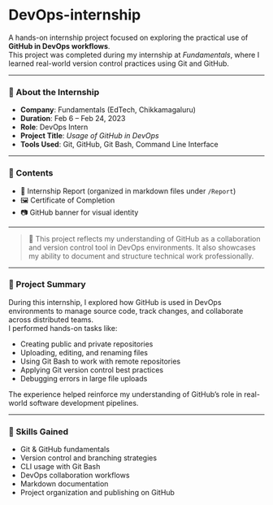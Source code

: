 # DevOps-internship

A hands-on internship project focused on exploring the practical use of **GitHub in DevOps workflows**.  
This project was completed during my internship at *Fundamentals*, where I learned real-world version control practices using Git and GitHub.

---

### 📌 About the Internship

- **Company**: Fundamentals (EdTech, Chikkamagaluru)
- **Duration**: Feb 6 – Feb 24, 2023
- **Role**: DevOps Intern
- **Project Title**: *Usage of GitHub in DevOps*
- **Tools Used**: Git, GitHub, Git Bash, Command Line Interface

---

### 📁 Contents

- 📄 Internship Report (organized in markdown files under `/Report`)
- 🖼️ Certificate of Completion
- 📷 GitHub banner for visual identity

---

> 🚀 This project reflects my understanding of GitHub as a collaboration and version control tool in DevOps environments. It also showcases my ability to document and structure technical work professionally.

---

### 📘 Project Summary

During this internship, I explored how GitHub is used in DevOps environments to manage source code, track changes, and collaborate across distributed teams.  
I performed hands-on tasks like:

- Creating public and private repositories
- Uploading, editing, and renaming files
- Using Git Bash to work with remote repositories
- Applying Git version control best practices
- Debugging errors in large file uploads

The experience helped reinforce my understanding of GitHub’s role in real-world software development pipelines.

---

### 🧠 Skills Gained

- Git & GitHub fundamentals
- Version control and branching strategies
- CLI usage with Git Bash
- DevOps collaboration workflows
- Markdown documentation
- Project organization and publishing on GitHub

